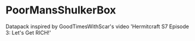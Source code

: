 # PoorMansShulkerBox
Datapack inspired by GoodTimesWithScar's video 'Hermitcraft S7 Episode 3: Let's Get RICH!'
